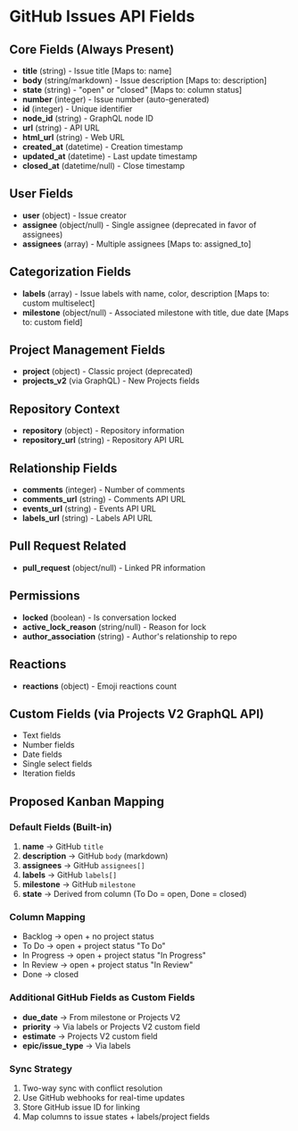# GitHub Issues API Fields

## Core Fields (Always Present)
- **title** (string) - Issue title [Maps to: name]
- **body** (string/markdown) - Issue description [Maps to: description]
- **state** (string) - "open" or "closed" [Maps to: column status]
- **number** (integer) - Issue number (auto-generated)
- **id** (integer) - Unique identifier
- **node_id** (string) - GraphQL node ID
- **url** (string) - API URL
- **html_url** (string) - Web URL
- **created_at** (datetime) - Creation timestamp
- **updated_at** (datetime) - Last update timestamp
- **closed_at** (datetime/null) - Close timestamp

## User Fields
- **user** (object) - Issue creator
- **assignee** (object/null) - Single assignee (deprecated in favor of assignees)
- **assignees** (array) - Multiple assignees [Maps to: assigned_to]

## Categorization Fields
- **labels** (array) - Issue labels with name, color, description [Maps to: custom multiselect]
- **milestone** (object/null) - Associated milestone with title, due date [Maps to: custom field]

## Project Management Fields
- **project** (object) - Classic project (deprecated)
- **projects_v2** (via GraphQL) - New Projects fields

## Repository Context
- **repository** (object) - Repository information
- **repository_url** (string) - Repository API URL

## Relationship Fields
- **comments** (integer) - Number of comments
- **comments_url** (string) - Comments API URL
- **events_url** (string) - Events API URL
- **labels_url** (string) - Labels API URL

## Pull Request Related
- **pull_request** (object/null) - Linked PR information

## Permissions
- **locked** (boolean) - Is conversation locked
- **active_lock_reason** (string/null) - Reason for lock
- **author_association** (string) - Author's relationship to repo

## Reactions
- **reactions** (object) - Emoji reactions count

## Custom Fields (via Projects V2 GraphQL API)
- Text fields
- Number fields
- Date fields
- Single select fields
- Iteration fields

## Proposed Kanban Mapping

### Default Fields (Built-in)
1. **name** → GitHub `title`
2. **description** → GitHub `body` (markdown)
3. **assignees** → GitHub `assignees[]`
4. **labels** → GitHub `labels[]`
5. **milestone** → GitHub `milestone`
6. **state** → Derived from column (To Do = open, Done = closed)

### Column Mapping
- Backlog → open + no project status
- To Do → open + project status "To Do"
- In Progress → open + project status "In Progress"
- In Review → open + project status "In Review"
- Done → closed

### Additional GitHub Fields as Custom Fields
- **due_date** → From milestone or Projects V2
- **priority** → Via labels or Projects V2 custom field
- **estimate** → Projects V2 custom field
- **epic/issue_type** → Via labels

### Sync Strategy
1. Two-way sync with conflict resolution
2. Use GitHub webhooks for real-time updates
3. Store GitHub issue ID for linking
4. Map columns to issue states + labels/project fields